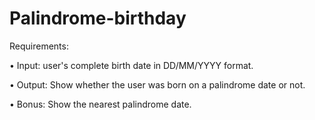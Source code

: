 # Palindrome-birthday

Requirements:

• Input: user's complete birth date in DD/MM/YYYY format.

• Output: Show whether the user was born on a palindrome date or not.

• Bonus: Show the nearest palindrome date.
